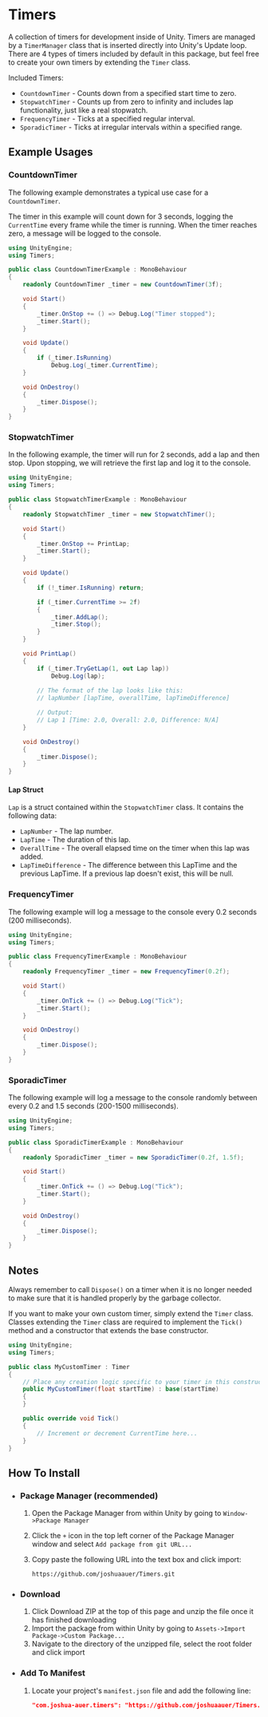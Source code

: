 # Timers

A collection of timers for development inside of Unity. Timers are managed by a `TimerManager` class that is inserted directly into Unity's Update loop. There are 4 types of timers included by default in this package, but feel free to create your own timers by extending the `Timer` class.

Included Timers:
- `CountdownTimer` - Counts down from a specified start time to zero.
- `StopwatchTimer` - Counts up from zero to infinity and includes lap functionality, just like a real stopwatch.
- `FrequencyTimer` - Ticks at a specified regular interval.
- `SporadicTimer` - Ticks at irregular intervals within a specified range.

## Example Usages

### CountdownTimer

The following example demonstrates a typical use case for a `CountdownTimer`.

The timer in this example will count down for 3 seconds, logging the `CurrentTime` every frame while the timer is running. When the timer reaches zero, a message will be logged to the console.

```c#
using UnityEngine;
using Timers;

public class CountdownTimerExample : MonoBehaviour
{
    readonly CountdownTimer _timer = new CountdownTimer(3f);

    void Start()
    {
        _timer.OnStop += () => Debug.Log("Timer stopped");
        _timer.Start();
    }

    void Update()
    {
        if (_timer.IsRunning)
            Debug.Log(_timer.CurrentTime);
    }

    void OnDestroy()
    {
        _timer.Dispose();
    }
}
```

### StopwatchTimer

In the following example, the timer will run for 2 seconds, add a lap and then stop. Upon stopping, we will retrieve the first lap and log it to the console.

```c#
using UnityEngine;
using Timers;

public class StopwatchTimerExample : MonoBehaviour
{
    readonly StopwatchTimer _timer = new StopwatchTimer();

    void Start()
    {
        _timer.OnStop += PrintLap;
        _timer.Start();
    }

    void Update()
    {
        if (!_timer.IsRunning) return;

        if (_timer.CurrentTime >= 2f)
        {
            _timer.AddLap();
            _timer.Stop();
        }
    }

    void PrintLap()
    {
        if (_timer.TryGetLap(1, out Lap lap))
            Debug.Log(lap);
        
        // The format of the lap looks like this:
        // lapNumber [lapTime, overallTime, lapTimeDifference]

        // Output:
        // Lap 1 [Time: 2.0, Overall: 2.0, Difference: N/A]
    }

    void OnDestroy()
    {
        _timer.Dispose();
    }
}
```

#### Lap Struct

`Lap` is a struct contained within the `StopwatchTimer` class. It contains the following data:
- `LapNumber` - The lap number.
- `LapTime` - The duration of this lap.
- `OverallTime` - The overall elapsed time on the timer when this lap was added.
- `LapTimeDifference` - The difference between this LapTime and the previous LapTime. If a previous lap doesn't exist, this will be null.

### FrequencyTimer

The following example will log a message to the console every 0.2 seconds (200 milliseconds).

```c#
using UnityEngine;
using Timers;

public class FrequencyTimerExample : MonoBehaviour
{
    readonly FrequencyTimer _timer = new FrequencyTimer(0.2f);

    void Start()
    {
        _timer.OnTick += () => Debug.Log("Tick");
        _timer.Start();
    }

    void OnDestroy()
    {
        _timer.Dispose();
    }
}
```

### SporadicTimer

The following example will log a message to the console randomly between every 0.2 and 1.5 seconds (200-1500 milliseconds).

```c#
using UnityEngine;
using Timers;

public class SporadicTimerExample : MonoBehaviour
{
    readonly SporadicTimer _timer = new SporadicTimer(0.2f, 1.5f);

    void Start()
    {
        _timer.OnTick += () => Debug.Log("Tick");
        _timer.Start();
    }

    void OnDestroy()
    {
        _timer.Dispose();
    }
}
```

## Notes

Always remember to call `Dispose()` on a timer when it is no longer needed to make sure that it is handled properly by the garbage collector.

If you want to make your own custom timer, simply extend the `Timer` class. Classes extending the `Timer` class are required to implement the `Tick()` method and a constructor that extends the base constructor.

```c#
using UnityEngine;
using Timers;

public class MyCustomTimer : Timer
{
    // Place any creation logic specific to your timer in this constructor.
    public MyCustomTimer(float startTime) : base(startTime)
    {
    }

    public override void Tick()
    {
        // Increment or decrement CurrentTime here...
    }
}
```

## How To Install

- ### Package Manager (recommended)

    1. Open the Package Manager from within Unity by going to `Window->Package Manager`
    2. Click the `+` icon in the top left corner of the Package Manager window and select `Add package from git URL...`
    3. Copy paste the following URL into the text box and click import:

        `https://github.com/joshuaauer/Timers.git`

- ### Download

    1. Click Download ZIP at the top of this page and unzip the file once it has finished downloading
    2. Import the package from within Unity by going to `Assets->Import Package->Custom Package...`
    3. Navigate to the directory of the unzipped file, select the root folder and click import

- ### Add To Manifest

    1. Locate your project's `manifest.json` file and add the following line:

        ```json
        "com.joshua-auer.timers": "https://github.com/joshuaauer/Timers.git"
        ```